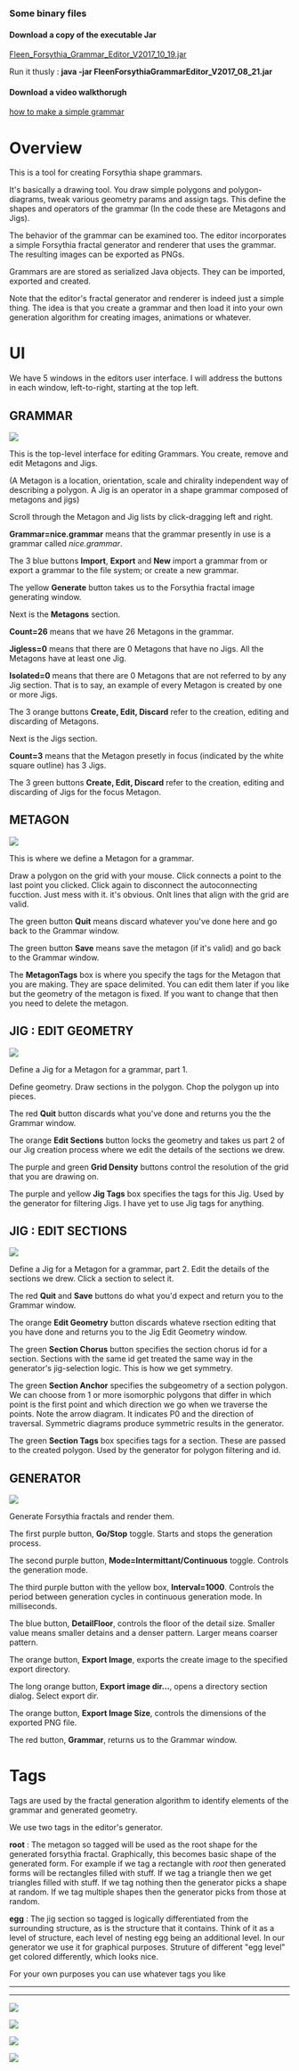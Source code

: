 ### Some binary files

#### Download a copy of the executable Jar

[Fleen_Forsythia_Grammar_Editor_V2017_10_19.jar](https://github.com/johnalexandergreene/Forsythia/raw/master/app/grammarEditor/bin/FleenForsythiaGrammarEditor_V2017_10_19.jar)

Run it thusly : **java -jar FleenForsythiaGrammarEditor_V2017_08_21.jar**

#### Download a video walkthorugh

[how to make a simple grammar](https://github.com/johnalexandergreene/Forsythia/raw/master/app/grammarEditor/bin/grammareditorwalkthrough_2017_05_12_how_to_make_a_simple_grammar.ogv)

# Overview

This is a tool for creating Forsythia shape grammars.

It's basically a drawing tool. You draw simple polygons and polygon-diagrams, tweak various geometry params and assign tags. 
This define the shapes and operators of the grammar (In the code these are Metagons and Jigs). 

The behavior of the grammar can be examined too. The editor incorporates a simple Forsythia fractal generator and renderer 
that uses the grammar. The resulting images can be exported as PNGs.

Grammars are are stored as serialized Java objects. They can be imported, exported and created.

Note that the editor's fractal generator and renderer is indeed just a simple thing. 
The idea is that you create a grammar and then load it into your own generation algorithm for creating images, animations or whatever. 

# UI

We have 5 windows in the editors user interface. I will address the buttons in each window, left-to-right, starting at the top left.

## GRAMMAR

![](/app/grammarEditor/doc/pix/GRAMMAR.png?raw=true)

This is the top-level interface for editing Grammars. You create, remove and edit Metagons and Jigs.

(A Metagon is a location, orientation, scale and chirality independent way of describing a polygon. A Jig is an operator in a shape grammar composed of metagons and jigs)

Scroll through the Metagon and Jig lists by click-dragging left and right.

**Grammar=nice.grammar** means that the grammar presently in use is a grammar called *nice.grammar*. 

The 3 blue buttons **Import**, **Export** and **New** import a grammar from or export a grammar to the file system; or create a new grammar.

The yellow **Generate** button takes us to the Forsythia fractal image generating window.

Next is the **Metagons** section.

**Count=26** means that we have 26 Metagons in the grammar. 

**Jigless=0** means that there are 0 Metagons that have no Jigs. All the Metagons have at least one Jig.

**Isolated=0** means that there are 0 Metagons that are not referred to by any Jig section. That is to say, an example of every Metagon is created by one or more Jigs.

The 3 orange buttons **Create, Edit, Discard** refer to the creation, editing and discarding of Metagons.

Next is the Jigs section.

**Count=3** means that the Metagon presetly in focus (indicated by the white square outline) has 3 Jigs.

The 3 green buttons **Create, Edit, Discard** refer to the creation, editing and discarding of Jigs for the focus Metagon.

## METAGON

![](/app/grammarEditor/doc/pix/METAGON.png?raw=true)

This is where we define a Metagon for a grammar.

Draw a polygon on the grid with your mouse. Click connects a point to the last point you clicked. Click again to disconnect the autoconnecting fucction. Just mess with it. it's obvious. Onlt lines that align with the grid are valid.

The green button **Quit** means discard whatever you've done here and go back to the Grammar window.

The green button **Save** means save the metagon (if it's valid) and go back to the Grammar window.

The **MetagonTags** box is where you specify the tags for the Metagon that you are making. They are space delimited. You can edit them later if you like but the geometry of the metagon is fixed. If you want to change that then you need to delete the metagon. 

## JIG : EDIT GEOMETRY

![](/app/grammarEditor/doc/pix/JIG_editgeometry.png?raw=true)

Define a Jig for a Metagon for a grammar, part 1.

Define geometry. Draw sections in the polygon. Chop the polygon up into pieces.

The red **Quit** button discards what you've done and returns you the the Grammar window.

The orange **Edit Sections** button locks the geometry and takes us part 2 of our Jig creation process where we edit the details of the sections we drew.

The purple and green **Grid Density** buttons control the resolution of the grid that you are drawing on.

The purple and yellow **Jig Tags** box specifies the tags for this Jig. Used by the generator for filtering Jigs. I have yet to use Jig tags for anything.

## JIG : EDIT SECTIONS

![](/app/grammarEditor/doc/pix/JIG_editsections.png?raw=true)

Define a Jig for a Metagon for a grammar, part 2. Edit the details of the sections we drew. Click a section to select it.

The red **Quit** and **Save** buttons do what you'd expect and return you to the Grammar window.

The orange **Edit Geometry** button discards whateve rsection editing that you have done and returns you to the Jig Edit Geometry window.

The green **Section Chorus** button specifies the section chorus id for a section. Sections with the same id get treated the same way in the generator's jig-selection logic. This is how we get symmetry.

The green **Section Anchor** specifies the subgeometry of a section polygon. We can choose from 1 or more isomorphic polygons that differ in which point is the first point and which direction we go when we traverse the points. Note the arrow diagram. It indicates P0 and the direction of traversal. Symmetric diagrams produce symmetric results in the generator.

The green **Section Tags** box specifies tags for a section. These are passed to the created polygon. Used by the generator for polygon filtering and id.

## GENERATOR

![](/app/grammarEditor/doc/pix/GENERATOR.png?raw=true)

Generate Forsythia fractals and render them.

The first purple button, **Go/Stop** toggle. Starts and stops the generation process.

The second purple button, **Mode=Intermittant/Continuous** toggle. Controls the generation mode.

The third purple button with the yellow box, **Interval=1000**. Controls the period between generation cycles in continuous generation mode. In milliseconds.

The blue button, **DetailFloor**, controls the floor of the detail size. Smaller value means smaller detains and a denser pattern. Larger means coarser pattern.

The orange button, **Export Image**, exports the create image to the specified export directory.

The long orange button, **Export image dir...**, opens a directory section dialog. Select export dir.

The orange button, **Export Image Size**, controls the dimensions of the exported PNG file.

The red button, **Grammar**, returns us to the Grammar window.

# Tags

Tags are used by the fractal generation algorithm to identify elements of the grammar and generated geometry.

We use two tags in the editor's generator. 

**root** : The metagon so tagged will be used as the root shape for the generated forsythia fractal. Graphically, this becomes basic shape of the generated form. For example if we tag a rectangle with *root* then generated forms will be rectangles filled with stuff. If we tag a triangle then we get triangles filled with stuff. If we tag nothing then the generator picks a shape at random. If we tag multiple shapes then the generator picks from those at random.

**egg** : The jig section so tagged is logically differentiated from the surrounding structure, as is the structure that it contains. Think of it as a level of structure, each level of nesting egg being an additional level. In our generator we use it for graphical purposes. Struture of different "egg level" get colored differently, which looks nice.

For your own purposes you can use whatever tags you like

---
---

![](/app/grammarEditor/doc/pix/s00.png?raw=true)

![](/app/grammarEditor/doc/pix/s01.png?raw=true)

![](/app/grammarEditor/doc/pix/s02.png?raw=true)

![](/app/grammarEditor/doc/pix/s03.png?raw=true)















